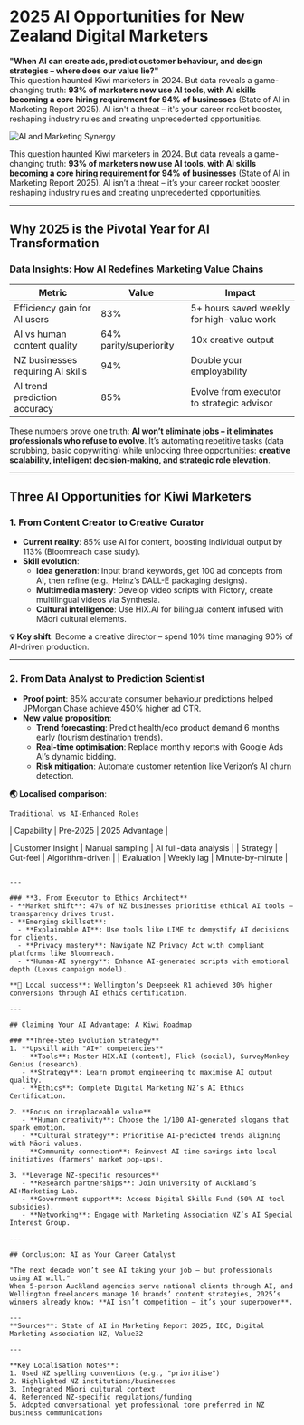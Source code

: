 # 2025 AI Opportunities for New Zealand Digital Marketers 

**"When AI can create ads, predict customer behaviour, and design strategies – where does our value lie?"**  
This question haunted Kiwi marketers in 2024. But data reveals a game-changing truth: **93% of marketers now use AI tools, with AI skills becoming a core hiring requirement for 94% of businesses** (State of AI in Marketing Report 2025). AI isn't a threat – it's your career rocket booster, reshaping industry rules and creating unprecedented opportunities.  

![AI and Marketing Synergy](/images/ai-marketing-diagram.svg)

This question haunted Kiwi marketers in 2024. But data reveals a game-changing truth: **93% of marketers now use AI tools, with AI skills becoming a core hiring requirement for 94% of businesses** (State of AI in Marketing Report 2025). AI isn’t a threat – it’s your career rocket booster, reshaping industry rules and creating unprecedented opportunities.  

---

## Why 2025 is the Pivotal Year for AI Transformation  

### **Data Insights: How AI Redefines Marketing Value Chains**  
| Metric                            | Value                  | Impact                                    |
| --------------------------------- | ---------------------- | ----------------------------------------- |
| Efficiency gain for AI users      | 83%                    | 5+ hours saved weekly for high-value work |
| AI vs human content quality       | 64% parity/superiority | 10x creative output                       |
| NZ businesses requiring AI skills | 94%                    | Double your employability                 |
| AI trend prediction accuracy      | 85%                    | Evolve from executor to strategic advisor |

These numbers prove one truth: **AI won’t eliminate jobs – it eliminates professionals who refuse to evolve**. It’s automating repetitive tasks (data scrubbing, basic copywriting) while unlocking three opportunities: **creative scalability, intelligent decision-making, and strategic role elevation**.  

---

## Three AI Opportunities for Kiwi Marketers  

### **1. From Content Creator to Creative Curator**  
- **Current reality**: 85% use AI for content, boosting individual output by 113% (Bloomreach case study).  
- **Skill evolution**:  
  - **Idea generation**: Input brand keywords, get 100 ad concepts from AI, then refine (e.g., Heinz’s DALL-E packaging designs).  
  - **Multimedia mastery**: Develop video scripts with Pictory, create multilingual videos via Synthesia.  
  - **Cultural intelligence**: Use HIX.AI for bilingual content infused with Māori cultural elements.  

**💡 Key shift**: Become a creative director – spend 10% time managing 90% of AI-driven production.  

---

### **2. From Data Analyst to Prediction Scientist**  
- **Proof point**: 85% accurate consumer behaviour predictions helped JPMorgan Chase achieve 450% higher ad CTR.  
- **New value proposition**:  
  - **Trend forecasting**: Predict health/eco product demand 6 months early (tourism destination trends).  
  - **Real-time optimisation**: Replace monthly reports with Google Ads AI’s dynamic bidding.  
  - **Risk mitigation**: Automate customer retention like Verizon’s AI churn detection.  

**🌏 Localised comparison**:  
```plaintext  
Traditional vs AI-Enhanced Roles  
```
| Capability       | Pre-2025        | 2025 Advantage        |

| Customer Insight | Manual sampling | AI full-data analysis |
| Strategy        | Gut-feel        | Algorithm-driven      |
| Evaluation      | Weekly lag      | Minute-by-minute      |
```

---

### **3. From Executor to Ethics Architect**  
- **Market shift**: 47% of NZ businesses prioritise ethical AI tools – transparency drives trust.  
- **Emerging skillset**:  
  - **Explainable AI**: Use tools like LIME to demystify AI decisions for clients.  
  - **Privacy mastery**: Navigate NZ Privacy Act with compliant platforms like Bloomreach.  
  - **Human-AI synergy**: Enhance AI-generated scripts with emotional depth (Lexus campaign model).  

**📌 Local success**: Wellington’s Deepseek R1 achieved 30% higher conversions through AI ethics certification.  

---

## Claiming Your AI Advantage: A Kiwi Roadmap  

### **Three-Step Evolution Strategy**  
1. **Upskill with "AI+" competencies**  
   - **Tools**: Master HIX.AI (content), Flick (social), SurveyMonkey Genius (research).  
   - **Strategy**: Learn prompt engineering to maximise AI output quality.  
   - **Ethics**: Complete Digital Marketing NZ’s AI Ethics Certification.  

2. **Focus on irreplaceable value**  
   - **Human creativity**: Choose the 1/100 AI-generated slogans that spark emotion.  
   - **Cultural strategy**: Prioritise AI-predicted trends aligning with Māori values.  
   - **Community connection**: Reinvest AI time savings into local initiatives (farmers' market pop-ups).  

3. **Leverage NZ-specific resources**  
   - **Research partnerships**: Join University of Auckland’s AI+Marketing Lab.  
   - **Government support**: Access Digital Skills Fund (50% AI tool subsidies).  
   - **Networking**: Engage with Marketing Association NZ’s AI Special Interest Group.  

---

## Conclusion: AI as Your Career Catalyst  

"The next decade won’t see AI taking your job – but professionals using AI will."  
When 5-person Auckland agencies serve national clients through AI, and Wellington freelancers manage 10 brands’ content strategies, 2025’s winners already know: **AI isn’t competition – it’s your superpower**.  

---  
**Sources**: State of AI in Marketing Report 2025, IDC, Digital Marketing Association NZ, Value32  

---

**Key Localisation Notes**:  
1. Used NZ spelling conventions (e.g., "prioritise")  
2. Highlighted NZ institutions/businesses  
3. Integrated Māori cultural context  
4. Referenced NZ-specific regulations/funding  
5. Adopted conversational yet professional tone preferred in NZ business communications